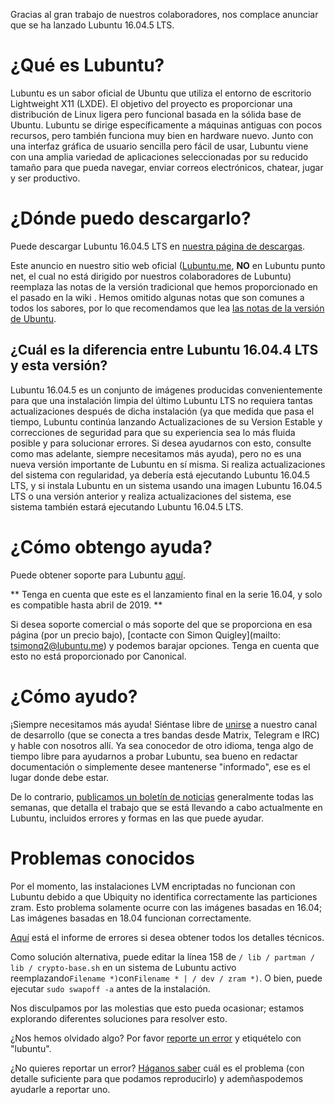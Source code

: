 Gracias al gran trabajo de nuestros colaboradores, nos complace anunciar que se ha lanzado Lubuntu 16.04.5 LTS.

# ¿Qué es Lubuntu?
Lubuntu es un sabor oficial de Ubuntu que utiliza el entorno de escritorio Lightweight X11 (LXDE). El objetivo del proyecto es proporcionar una distribución de Linux ligera pero funcional basada en la sólida base de Ubuntu. Lubuntu se dirige específicamente a máquinas antiguas con pocos recursos, pero también funciona muy bien en hardware nuevo. Junto con una interfaz gráfica de usuario sencilla pero fácil de usar, Lubuntu viene con una amplia variedad de aplicaciones seleccionadas por su reducido tamaño para que pueda navegar, enviar correos electrónicos, chatear, jugar y ser productivo.

# ¿Dónde puedo descargarlo?
Puede descargar Lubuntu 16.04.5 LTS en [nuestra página de descargas](https://lubuntu.me/downloads/).

Este anuncio en nuestro sitio web oficial ([Lubuntu.me](https://lubuntu.me/), **NO** en Lubuntu punto net, el cual no está dirigido por nuestros colaboradores de Lubuntu) reemplaza las notas de la versión tradicional que hemos proporcionado en el pasado en la wiki . Hemos omitido algunas notas que son comunes a todos los sabores, por lo que recomendamos que lea [las notas de la versión de Ubuntu](https://wiki.ubuntu.com/XenialXerus/ReleaseNotes).

## ¿Cuál es la diferencia entre Lubuntu 16.04.4 LTS y esta versión?
Lubuntu 16.04.5 es un conjunto de imágenes producidas  convenientemente para que una instalación limpia del último Lubuntu LTS no requiera tantas actualizaciones después de dicha instalación (ya que medida que pasa el tiempo, Lubuntu continúa lanzando Actualizaciones de su Version Estable y correcciones de seguridad para que su experiencia sea lo más fluida posible y para solucionar errores. Si desea ayudarnos con esto, consulte como mas adelante, siempre necesitamos más ayuda), pero no es una nueva versión importante de Lubuntu en sí misma. Si realiza actualizaciones del sistema con regularidad, ya debería está ejecutando Lubuntu 16.04.5 LTS, y si instala Lubuntu en un sistema usando una imagen Lubuntu 16.04.5 LTS o una versión anterior y realiza actualizaciones del sistema, ese sistema también estará ejecutando Lubuntu 16.04.5 LTS.

# ¿Cómo obtengo ayuda?
Puede obtener soporte para Lubuntu [aquí](https://lubuntu.me/links/).

** Tenga en cuenta que este es el lanzamiento final en la serie 16.04, y solo es compatible hasta abril de 2019. **

Si desea soporte comercial o más soporte del que se proporciona en esa página (por un precio bajo), [contacte con Simon Quigley](mailto: tsimonq2@lubuntu.me) y podemos barajar opciones. Tenga en cuenta que esto no está proporcionado por Canonical.

# ¿Cómo ayudo?
¡Siempre necesitamos más ayuda! Siéntase libre de [unirse](https://lubuntu.me/links/) a nuestro canal de desarrollo (que se conecta a tres bandas desde Matrix, Telegram e IRC) y hable con nosotros allí. Ya sea conocedor de otro idioma, tenga algo de tiempo libre para ayudarnos a probar Lubuntu, sea bueno en redactar documentación o simplemente desee mantenerse "informado", ese es el lugar donde debe estar.

De lo contrario, [publicamos un boletín de noticias](https://lubuntu.me/category/newsletter/) generalmente todas las semanas, que detalla el trabajo que se está llevando a cabo actualmente en Lubuntu, incluidos errores y formas en las que puede ayudar.

# Problemas conocidos
Por el momento, las instalaciones LVM encriptadas no funcionan con Lubuntu debido a que Ubiquity no identifica correctamente las particiones zram. Esto problema solamente ocurre con las imágenes basadas en 16.04; Las imágenes basadas en 18.04 funcionan correctamente.

[Aquí](https://bugs.launchpad.net/ubuntu/+source/partman-crypto/+bug/1759732) está el informe de errores si desea obtener todos los detalles técnicos.

Como solución alternativa, puede editar la línea 158 de `/ lib / partman / lib / crypto-base.sh` en un sistema de Lubuntu activo reemplazando` Filename *) `con` Filename * | / dev / zram *) `. O bien, puede ejecutar `sudo swapoff -a` antes de la instalación.

Nos disculpamos por las molestias que esto pueda ocasionar; estamos explorando diferentes soluciones para resolver esto.

¿Nos hemos olvidado algo? Por favor [reporte un error](https://bugs.launchpad.net/lubuntu/+filebug) y etiquételo con "lubuntu".

¿No quieres reportar un error? [Háganos saber](https://lubuntu.me/links/) cuál es el problema (con detalle suficiente para que podamos reproducirlo) y ademñaspodemos ayudarle a reportar uno.
